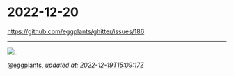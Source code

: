 # 2022-12-20

<https://github.com/eggplants/ghitter/issues/186>

---

![_](https://github.githubassets.com/images/mona-loading-default.gif)

[@eggplants](https://github.com/eggplants), *updated at: [2022-12-19T15:09:17Z](https://github.com/eggplants/ghitter/issues/186#issue-1503119343)*
